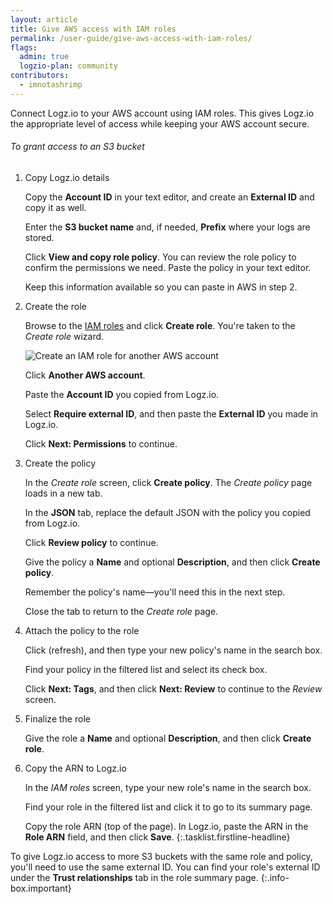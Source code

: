 ```yaml
---
layout: article
title: Give AWS access with IAM roles
permalink: /user-guide/give-aws-access-with-iam-roles/
flags:
  admin: true
  logzio-plan: community
contributors:
  - imnotashrimp
---
```


Connect Logz.io to your AWS account using IAM roles.
This gives Logz.io the appropriate level of access
while keeping your AWS account secure.

###### To grant access to an S3 bucket

1.  Copy Logz.io details

    Copy the **Account ID** in your text editor, and create an **External ID** and copy it as well.

    Enter the **S3 bucket name** and, if needed, **Prefix** where your logs are stored.

    Click **View and copy role policy**.
    You can review the role policy to confirm the permissions we need.
    Paste the policy in your text editor.

    Keep this information available so you can paste in AWS in step 2.

2.  Create the role

    Browse to the [IAM roles](https://console.aws.amazon.com/iam/home#/roles)
    and click **Create role**.
    You're taken to the _Create role_ wizard.

    ![Create an IAM role for another AWS account]({{site.baseurl}}/images/aws/iam--create-role.png)

    Click **Another AWS account**.

    Paste the **Account ID** you copied from Logz.io.

    Select **Require external ID**, and then paste the **External ID** you made in Logz.io.

    Click **Next: Permissions** to continue.

3.  Create the policy

    In the  _Create role_ screen, click **Create policy**.
    The _Create policy_ page loads in a new tab.

    In the **JSON** tab,
    replace the default JSON with the policy you copied from Logz.io.

    Click **Review policy** to continue.

    Give the policy a **Name** and optional **Description**, and then click **Create policy**.

    Remember the policy's name—you'll need this in the next step.

    Close the tab to return to the _Create role_ page.

4.  Attach the policy to the role

    Click <i class="fas fa-sync-alt"></i> (refresh), and then type your new policy's name in the search box.

    Find your policy in the filtered list and select its check box.

    Click **Next: Tags**, and then click **Next: Review** to continue to the _Review_ screen.

5.  Finalize the role

    Give the role a **Name** and optional **Description**, and then click **Create role**.

6.  Copy the ARN to Logz.io

    In the _IAM roles_ screen, type your new role's name in the search box.

    Find your role in the filtered list and click it to go to its summary page.

    Copy the role ARN (top of the page).
    In Logz.io, paste the ARN in the **Role ARN** field, and then click **Save**.
{:.tasklist.firstline-headline}

To give Logz.io access to more S3 buckets with the same role and policy,
you'll need to use the same external ID.
You can find your role's external ID under the **Trust relationships** tab in the role summary page.
{:.info-box.important}
